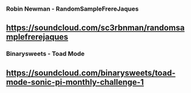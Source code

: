 ### Robin Newman - RandomSampleFrereJaques ###

https://soundcloud.com/sc3rbnman/randomsamplefrerejaques
---

### Binarysweets - Toad Mode ###
https://soundcloud.com/binarysweets/toad-mode-sonic-pi-monthly-challenge-1
---
